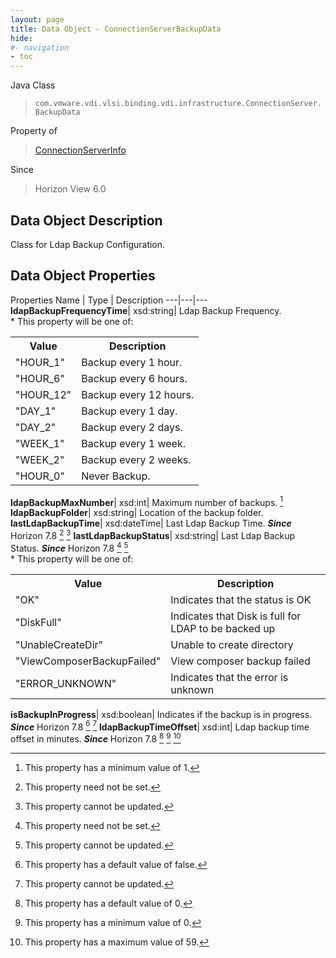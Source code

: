 ```yaml
---
layout: page
title: Data Object - ConnectionServerBackupData
hide:
#- navigation
- toc
---
```






Java Class
> `com.vmware.vdi.vlsi.binding.vdi.infrastructure.ConnectionServer.BackupData`

Property of
> [ConnectionServerInfo](vdi.infrastructure.ConnectionServer.ConnectionServerInfo.md#field_detail)

Since
> Horizon View 6.0


## Data Object Description

Class for Ldap Backup Configuration.

## Data Object Properties
Properties
Name |  Type |  Description
---|---|---
**ldapBackupFrequencyTime**|  xsd:string|  Ldap Backup Frequency.<br>* This property will be one of:<br><table><tr><th>Value</th><th>Description</th></tr><tr><td>"HOUR_1"</td><td>Backup every 1 hour.</td></tr><tr><td>"HOUR_6"</td><td>Backup every 6 hours.</td></tr><tr><td>"HOUR_12"</td><td>Backup every 12 hours.</td></tr><tr><td>"DAY_1"</td><td>Backup every 1 day.</td></tr><tr><td>"DAY_2"</td><td>Backup every 2 days.</td></tr><tr><td>"WEEK_1"</td><td>Backup every 1 week.</td></tr><tr><td>"WEEK_2"</td><td>Backup every 2 weeks.</td></tr><tr><td>"HOUR_0"</td><td>Never Backup.</td></tr></table>
**ldapBackupMaxNumber**|  xsd:int|  Maximum number of backups. [^8]
**ldapBackupFolder**|  xsd:string|  Location of the backup folder.
**lastLdapBackupTime**|  xsd:dateTime|  Last Ldap Backup Time.  **_Since_** Horizon 7.8 [^1] [^2]
**lastLdapBackupStatus**|  xsd:string|  Last Ldap Backup Status.  **_Since_** Horizon 7.8 [^1] [^2]<br>* This property will be one of:<br><table><tr><th>Value</th><th>Description</th></tr><tr><td>"OK"</td><td>Indicates that the status is OK</td></tr><tr><td>"DiskFull"</td><td>Indicates that Disk is full for LDAP to be backed up</td></tr><tr><td>"UnableCreateDir"</td><td>Unable to create directory</td></tr><tr><td>"ViewComposerBackupFailed"</td><td>View composer backup failed</td></tr><tr><td>"ERROR_UNKNOWN"</td><td>Indicates that the error is unknown</td></tr></table>
**isBackupInProgress**|  xsd:boolean|  Indicates if the backup is in progress.  **_Since_** Horizon 7.8 [^5] [^2]
**ldapBackupTimeOffset**|  xsd:int|  Ldap backup time offset in minutes.  **_Since_** Horizon 7.8 [^19] [^72] [^247]


 


[^1]: This property need not be set.
[^2]: This property cannot be updated.
[^5]: This property has a default value of false.
[^8]: This property has a minimum value of 1.
[^19]: This property has a default value of 0.
[^72]: This property has a minimum value of 0.
[^247]: This property has a maximum value of 59.